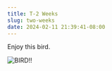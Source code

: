 ```yaml
---
title: T-2 Weeks
slug: two-weeks
date: 2024-02-11 21:39:41-08:00
---
```


Enjoy this bird.

![BIRD!!](bird.jpg)